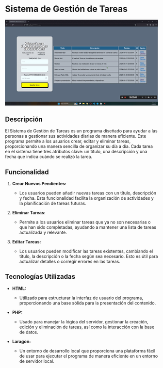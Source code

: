 # Sistema de Gestión de Tareas

<div align="center">
   <img src="imagenes/InterfazPrincipal.gif" alt ="Visualizacion de interfaz">
</div>



## Descripción

El Sistema de Gestión de Tareas es un programa diseñado para ayudar a las personas a gestionar sus actividades diarias de manera eficiente. Este programa permite a los usuarios crear, editar y eliminar tareas, proporcionando una manera sencilla de organizar su día a día. Cada tarea en el sistema tiene tres atributos clave: un título, una descripción y una fecha que indica cuándo se realizó la tarea.

## Funcionalidad

1. **Crear Nuevos Pendientes:**
   - Los usuarios pueden añadir nuevas tareas con un título, descripción y fecha. Esta funcionalidad facilita la organización de actividades y la planificación de tareas futuras.

2. **Eliminar Tareas:**
   - Permite a los usuarios eliminar tareas que ya no son necesarias o que han sido completadas, ayudando a mantener una lista de tareas actualizada y relevante.

3. **Editar Tareas:**
   - Los usuarios pueden modificar las tareas existentes, cambiando el título, la descripción o la fecha según sea necesario. Esto es útil para actualizar detalles o corregir errores en las tareas.

## Tecnologías Utilizadas

- **HTML:**
  - Utilizado para estructurar la interfaz de usuario del programa, proporcionando una base sólida para la presentación del contenido.

- **PHP:**
  - Usado para manejar la lógica del servidor, gestionar la creación, edición y eliminación de tareas, así como la interacción con la base de datos.

- **Laragon:**
  - Un entorno de desarrollo local que proporciona una plataforma fácil de usar para ejecutar el programa de manera eficiente en un entorno de servidor local.
